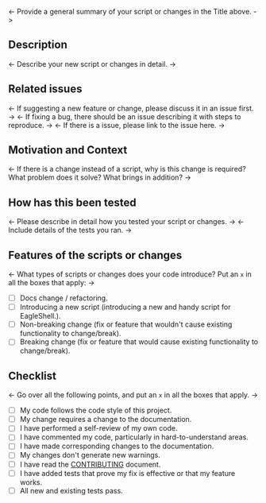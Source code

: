 <- Provide a general summary of your script or changes in the Title above. ->

## Description
<- Describe your new script or changes in detail. ->

## Related issues
<- If suggesting a new feature or change, please discuss it in an issue first. -> 
<- If fixing a bug, there should be an issue describing it with steps to reproduce. ->
<- If there is a issue, please link to the issue here. ->

## Motivation and Context
<- If there is a change instead of a script, why is this change is required? What problem does it solve? What brings in addition? ->

## How has this been tested
<- Please describe in detail how you tested your script or changes. ->
<- Include details of the tests you ran. ->

## Features of the scripts or changes
<- What types of scripts or changes does your code introduce? Put an `x` in all the boxes that apply: ->

- [ ] Docs change / refactoring.
- [ ] Introducing a new script (introducing a new and handy script for EagleShell.).
- [ ] Non-breaking change (fix or feature that wouldn't cause existing functionality to change/break).
- [ ] Breaking change (fix or feature that would cause existing functionality to change/break).

## Checklist
<- Go over all the following points, and put an `x` in all the boxes that apply. ->

- [ ] My code follows the code style of this project.
- [ ] My change requires a change to the documentation.
- [ ] I have performed a self-review of my own code.
- [ ] I have commented my code, particularly in hard-to-understand areas.
- [ ] I have made corresponding changes to the documentation.
- [ ] My changes don't generate new warnings.
- [ ] I have read the [CONTRIBUTING](https://github.com/TRSTN4/EagleShell/blob/master/docs/CONTRIBUTING.md) document.
- [ ] I have added tests that prove my fix is effective or that my feature works.
- [ ] All new and existing tests pass.